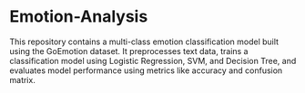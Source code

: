 # Emotion-Analysis
This repository contains a multi-class emotion classification model built using the GoEmotion dataset. It preprocesses text data, trains a classification model using Logistic Regression, SVM, and Decision Tree, and evaluates model performance using metrics like accuracy and confusion matrix.
